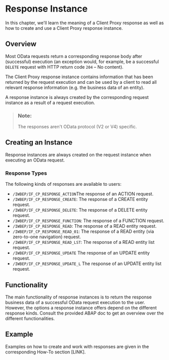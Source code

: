 <!-- loiode1b8edfaaef44b39cc10625503b3e52 -->

# Response Instance

In this chapter, we'll learn the meaning of a Client Proxy response as well as how to create and use a Client Proxy response instance.



<a name="loiode1b8edfaaef44b39cc10625503b3e52__section_b4c_czm_4tb"/>

## Overview

Most OData requests return a corresponding response body after \(successful\) execution \(an exception would, for example, be a successful `DELETE` request with HTTP return code `204` – No content\).

The Client Proxy response instance contains information that has been returned by the request execution and can be used by a client to read all relevant response information \(e.g. the business data of an entity\).

A response instance is always created by the corresponding request instance as a result of a request execution.

> ### Note:  
> The responses aren't OData protocol \(V2 or V4\) specific.



<a name="loiode1b8edfaaef44b39cc10625503b3e52__section_osh_dzm_4tb"/>

## Creating an Instance

Response instances are always created on the request instance when executing an OData request.



### Response Types

The following kinds of responses are available to users:

-   `/IWBEP/IF_CP_RESPONSE_ACTION`The response of an ACTION request.
-   `/IWBEP/IF_CP_RESPONSE_CREATE`: The response of a CREATE entity request.
-   `/IWBEP/IF_CP_RESPONSE_DELETE`: The response of a DELETE entity request.
-   `/IWBEP/IF_CP_RESPONSE_FUNCTION`: The response of a FUNCTION request.
-   `/IWBEP/IF_CP_RESPONSE_READ`: The response of a READ entity request.
-   `/IWBEP/IF_CP_RESPONSE_READ_01`: The response of a READ entity \(via zero-to-one navigation\) request.
-   `/IWBEP/IF_CP_RESPONSE_READ_LST`: The response of a READ entity list request.
-   `/IWBEP/IF_CP_RESPONSE_UPDATE` The response of an UPDATE entity request.
-   `/IWBEP/IF_CP_RESPONSE_UPDATE_L` The response of an UPDATE entity list request.



<a name="loiode1b8edfaaef44b39cc10625503b3e52__section_us5_dzm_4tb"/>

## Functionality

The main functionality of response instances is to return the response business data of a successful OData request execution to the user. However, the options a response instance offers depend on the different response kinds. Consult the provided ABAP doc to get an overview over the different functionalities.



<a name="loiode1b8edfaaef44b39cc10625503b3e52__section_byw_2zm_4tb"/>

## Example

Examples on how to create and work with responses are given in the corresponding How-To section \[LINK\].

